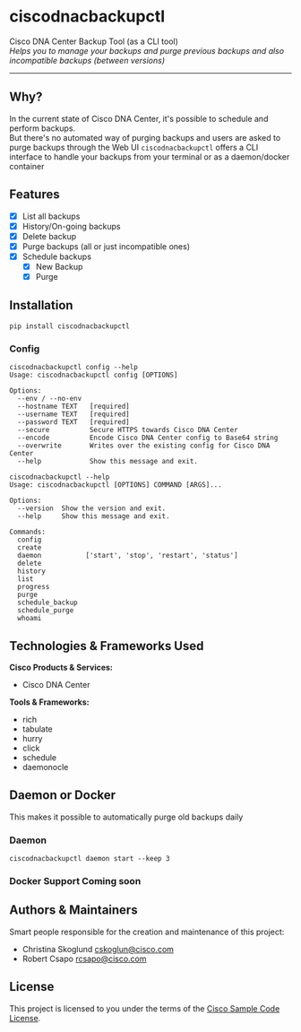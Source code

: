 # ciscodnacbackupctl

Cisco DNA Center Backup Tool (as a CLI tool)  
_Helps you to manage your backups and purge previous backups and also incompatible backups (between versions)_

---

## Why?

In the current state of Cisco DNA Center, it's possible to schedule and perform backups.  
But there's no automated way of purging backups and users are asked to purge backups through the Web UI
```ciscodnacbackupctl``` offers a CLI interface to handle your backups from your terminal or as a daemon/docker container

## Features
- [x] List all backups
- [x] History/On-going backups
- [x] Delete backup
- [x] Purge backups (all or just incompatible ones)
- [x] Schedule backups
    - [x] New Backup
    - [x] Purge

## Installation

```pip install ciscodnacbackupctl```

### Config
```
ciscodnacbackupctl config --help
Usage: ciscodnacbackupctl config [OPTIONS]

Options:
  --env / --no-env
  --hostname TEXT   [required]
  --username TEXT   [required]
  --password TEXT   [required]
  --secure          Secure HTTPS towards Cisco DNA Center
  --encode          Encode Cisco DNA Center config to Base64 string
  --overwrite       Writes over the existing config for Cisco DNA Center
  --help            Show this message and exit.
```

```
ciscodnacbackupctl --help
Usage: ciscodnacbackupctl [OPTIONS] COMMAND [ARGS]...

Options:
  --version  Show the version and exit.
  --help     Show this message and exit.

Commands:
  config
  create
  daemon           ['start', 'stop', 'restart', 'status']
  delete
  history
  list
  progress
  purge
  schedule_backup
  schedule_purge
  whoami
```

## Technologies & Frameworks Used

**Cisco Products & Services:**

- Cisco DNA Center

**Tools & Frameworks:**

- rich
- tabulate
- hurry
- click
- schedule
- daemonocle

## Daemon or Docker
This makes it possible to automatically purge old backups daily

### Daemon
```ciscodnacbackupctl daemon start --keep 3```

### Docker Support Coming soon

## Authors & Maintainers

Smart people responsible for the creation and maintenance of this project:

- Christina Skoglund <cskoglun@cisco.com>
- Robert Csapo <rcsapo@cisco.com>

## License

This project is licensed to you under the terms of the [Cisco Sample
Code License](./LICENSE).
